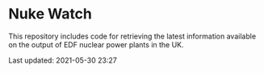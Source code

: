 # Nuke Watch

This repository includes code for retrieving the latest information available on the output of EDF nuclear power plants in the UK.

Last updated: 2021-05-30 23:27